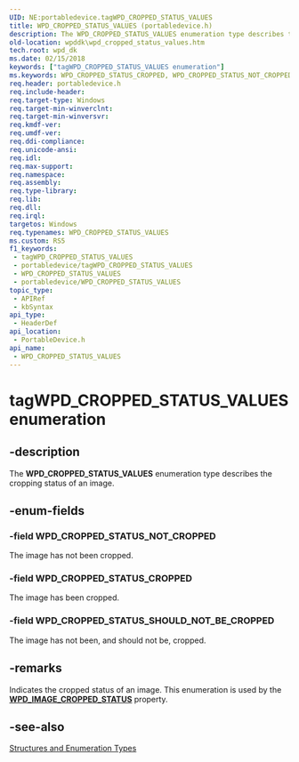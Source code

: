 ```yaml
---
UID: NE:portabledevice.tagWPD_CROPPED_STATUS_VALUES
title: WPD_CROPPED_STATUS_VALUES (portabledevice.h)
description: The WPD_CROPPED_STATUS_VALUES enumeration type describes the cropping status of an image.
old-location: wpddk\wpd_cropped_status_values.htm
tech.root: wpd_dk
ms.date: 02/15/2018
keywords: ["tagWPD_CROPPED_STATUS_VALUES enumeration"]
ms.keywords: WPD_CROPPED_STATUS_CROPPED, WPD_CROPPED_STATUS_NOT_CROPPED, WPD_CROPPED_STATUS_SHOULD_NOT_BE_CROPPED, WPD_CROPPED_STATUS_VALUES, WPD_CROPPED_STATUS_VALUES enumeration, enumeration, portabledevice/WPD_CROPPED_STATUS_CROPPED, portabledevice/WPD_CROPPED_STATUS_NOT_CROPPED, portabledevice/WPD_CROPPED_STATUS_SHOULD_NOT_BE_CROPPED, portabledevice/WPD_CROPPED_STATUS_VALUES, tagWPD_CROPPED_STATUS_VALUES, wpddk.wpd_cropped_status_values
req.header: portabledevice.h
req.include-header: 
req.target-type: Windows
req.target-min-winverclnt: 
req.target-min-winversvr: 
req.kmdf-ver: 
req.umdf-ver: 
req.ddi-compliance: 
req.unicode-ansi: 
req.idl: 
req.max-support: 
req.namespace: 
req.assembly: 
req.type-library: 
req.lib: 
req.dll: 
req.irql: 
targetos: Windows
req.typenames: WPD_CROPPED_STATUS_VALUES
ms.custom: RS5
f1_keywords:
 - tagWPD_CROPPED_STATUS_VALUES
 - portabledevice/tagWPD_CROPPED_STATUS_VALUES
 - WPD_CROPPED_STATUS_VALUES
 - portabledevice/WPD_CROPPED_STATUS_VALUES
topic_type:
 - APIRef
 - kbSyntax
api_type:
 - HeaderDef
api_location:
 - PortableDevice.h
api_name:
 - WPD_CROPPED_STATUS_VALUES
---
```


# tagWPD_CROPPED_STATUS_VALUES enumeration


## -description

The <b>WPD_CROPPED_STATUS_VALUES</b> enumeration type describes the cropping status of an image.

## -enum-fields

### -field WPD_CROPPED_STATUS_NOT_CROPPED

The image has not been cropped.

### -field WPD_CROPPED_STATUS_CROPPED

The image has been cropped.

### -field WPD_CROPPED_STATUS_SHOULD_NOT_BE_CROPPED

The image has not been, and should not be, cropped.

## -remarks

Indicates the cropped status of an image. This enumeration is used by the [**WPD_IMAGE_CROPPED_STATUS**](/windows/win32/wpd_sdk/image-properties) property.

## -see-also

<a href="/previous-versions/windows/hardware/drivers/ff597672(v=vs.85)">Structures and Enumeration Types</a>
